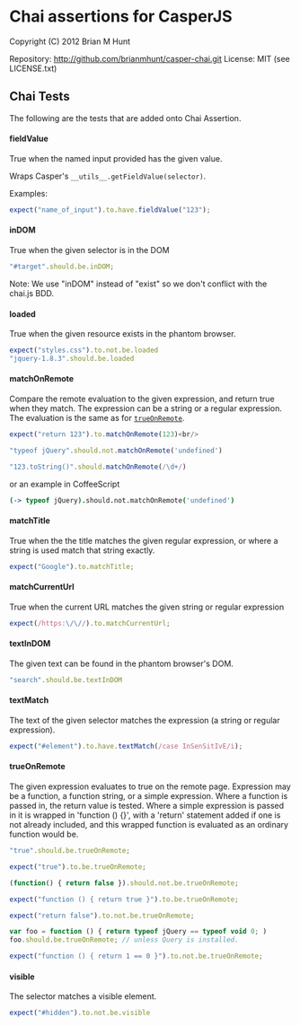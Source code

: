 <!--- AUTO-GENERATED BY CAKEFILE. Do not edit! -->

Chai assertions for CasperJS
============================

Copyright (C) 2012 Brian M Hunt

Repository: http://github.com/brianmhunt/casper-chai.git
License: MIT (see LICENSE.txt)



Chai Tests
----------

The following are the tests that are added onto Chai Assertion.
#### fieldValue


True when the named input provided has the given value.

Wraps Casper's `__utils__.getFieldValue(selector)`.

Examples:

```javascript
expect("name_of_input").to.have.fieldValue("123");
```
#### inDOM

True when the given selector is in the DOM


```javascript
"#target".should.be.inDOM;
```

Note: We use "inDOM" instead of "exist" so we don't conflict with
the chai.js BDD.
#### loaded

True when the given resource exists in the phantom browser.

```javascript
expect("styles.css").to.not.be.loaded
"jquery-1.8.3".should.be.loaded
```
#### matchOnRemote

Compare the remote evaluation to the given expression, and return
true when they match. The expression can be a string or a regular
expression. The evaluation is the same as for
[`trueOnRemote`](#trueonremote).

```javascript
expect("return 123").to.matchOnRemote(123)<br/>

"typeof jQuery".should.not.matchOnRemote('undefined')

"123.toString()".should.matchOnRemote(/\d+/)
```

or an example in CoffeeScript

```coffeescript
(-> typeof jQuery).should.not.matchOnRemote('undefined')
```
#### matchTitle

True when the the title matches the given regular expression,
or where a string is used match that string exactly.

```javascript
expect("Google").to.matchTitle;
```
#### matchCurrentUrl

True when the current URL matches the given string or regular expression

```javascript
expect(/https:\/\//).to.matchCurrentUrl;
```
#### textInDOM

The given text can be found in the phantom browser's DOM.

```javascript
"search".should.be.textInDOM
```
#### textMatch

The text of the given selector matches the expression (a string
or regular expression).

```javascript
expect("#element").to.have.textMatch(/case InSenSitIvE/i);
```
#### trueOnRemote

The given expression evaluates to true on the remote page. Expression may
be a function, a function string, or a simple expression. Where a function
is passed in, the return value is tested. Where a simple expression is
passed in it is wrapped in 'function () {}', with a 'return' statement
added if one is not already included, and this wrapped function is
evaluated as an ordinary function would be.

```javascript
"true".should.be.trueOnRemote;

expect("true").to.be.trueOnRemote;

(function() { return false }).should.not.be.trueOnRemote;

expect("function () { return true }").to.be.trueOnRemote;

expect("return false").to.not.be.trueOnRemote;

var foo = function () { return typeof jQuery == typeof void 0; )
foo.should.be.trueOnRemote; // unless Query is installed.

expect("function () { return 1 == 0 }").to.not.be.trueOnRemote;
```
#### visible

The selector matches a visible element.

```javascript
expect("#hidden").to.not.be.visible
```
